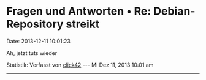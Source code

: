 Fragen und Antworten • Re: Debian-Repository streikt
====================================================

Date: 2013-12-11 10:01:23

Ah, jetzt tuts wieder

Statistik: Verfasst von
[click42](http://forum.yacy-websuche.de/memberlist.php?mode=viewprofile&u=8808)
--- Mi Dez 11, 2013 10:01 am

------------------------------------------------------------------------
